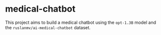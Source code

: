 # medical-chatbot
 This project aims to build a medical chatbot using the `opt-1.3B` model and the `ruslanmv/ai-medical-chatbot` dataset.
